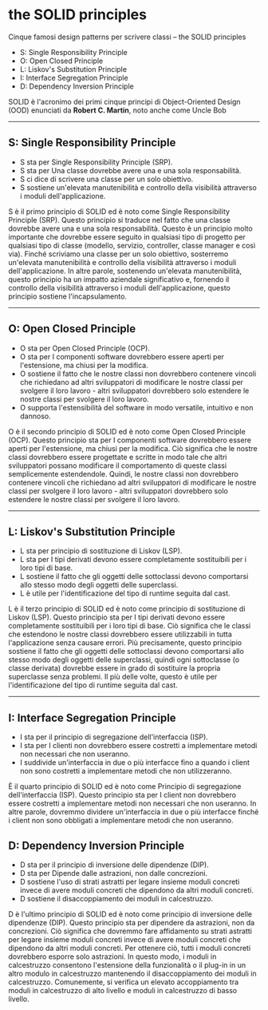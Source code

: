 # the SOLID principles

Cinque famosi design patterns per scrivere classi – the SOLID principles

* S: Single Responsibility Principle
* O: Open Closed Principle
* L: Liskov's Substitution Principle
* I: Interface Segregation Principle
* D: Dependency Inversion Principle

SOLID è l'acronimo dei primi cinque principi di Object-Oriented Design (OOD) enunciati da **Robert C. Martin**, noto anche come Uncle Bob

---

## S: Single Responsibility Principle

* S sta per Single Responsibility Principle (SRP).
* S sta per Una classe dovrebbe avere una e una sola responsabilità.
* S ci dice di scrivere una classe per un solo obiettivo.
* S sostiene un'elevata manutenibilità e controllo della visibilità attraverso i moduli dell'applicazione.

S è il primo principio di SOLID ed è noto come Single Responsibility Principle (SRP). Questo principio si traduce nel fatto che una classe dovrebbe avere una e una sola responsabilità. Questo è un principio molto importante che dovrebbe essere seguito in qualsiasi tipo di progetto per qualsiasi tipo di classe (modello, servizio, controller, classe manager e così via). Finché scriviamo una classe per un solo obiettivo, sosterremo un'elevata manutenibilità e controllo della visibilità attraverso i moduli dell'applicazione. In altre parole, sostenendo un'elevata manutenibilità, questo principio ha un impatto aziendale significativo e, fornendo il controllo della visibilità attraverso i moduli dell'applicazione, questo principio sostiene l'incapsulamento.

---

## O: Open Closed Principle

* O sta per Open Closed Principle (OCP).
* O sta per I componenti software dovrebbero essere aperti per l'estensione, ma chiusi per la modifica.
* O sostiene il fatto che le nostre classi non dovrebbero contenere vincoli che richiedano ad altri sviluppatori di modificare le nostre classi per svolgere il loro lavoro - altri sviluppatori dovrebbero solo estendere le nostre classi per svolgere il loro lavoro.
* O supporta l'estensibilità del software in modo versatile, intuitivo e non dannoso.

O è il secondo principio di SOLID ed è noto come Open Closed Principle (OCP). Questo principio sta per I componenti software dovrebbero essere aperti per l'estensione, ma chiusi per la modifica. Ciò significa che le nostre classi dovrebbero essere progettate e scritte in modo tale che altri sviluppatori possano modificare il comportamento di queste classi semplicemente estendendole. Quindi, le nostre classi non dovrebbero contenere vincoli che richiedano ad altri sviluppatori di modificare le nostre classi per svolgere il loro lavoro - altri sviluppatori dovrebbero solo estendere le nostre classi per svolgere il loro lavoro.

---

## L: Liskov's Substitution Principle

* L sta per principio di sostituzione di Liskov (LSP).
* L sta per I tipi derivati devono essere completamente sostituibili per i loro tipi di base.
* L sostiene il fatto che gli oggetti delle sottoclassi devono comportarsi allo stesso modo degli oggetti delle superclassi.
* L è utile per l'identificazione del tipo di runtime seguita dal cast.

L è il terzo principio di SOLID ed è noto come principio di sostituzione di Liskov (LSP). Questo principio sta per I tipi derivati devono essere completamente sostituibili per i loro tipi di base. Ciò significa che le classi che estendono le nostre classi dovrebbero essere utilizzabili in tutta l'applicazione senza causare errori. Più precisamente, questo principio sostiene il fatto che gli oggetti delle sottoclassi devono comportarsi allo stesso modo degli oggetti delle superclassi, quindi ogni sottoclasse (o classe derivata) dovrebbe essere in grado di sostituire la propria superclasse senza problemi. Il più delle volte, questo è utile per l'identificazione del tipo di runtime seguita dal cast.

---

## I: Interface Segregation Principle

* I sta per il principio di segregazione dell'interfaccia (ISP).
* I sta per I clienti non dovrebbero essere costretti a implementare metodi non necessari che non useranno.
* I suddivide un'interfaccia in due o più interfacce fino a quando i client non sono costretti a implementare metodi che non utilizzeranno.

È il quarto principio di SOLID ed è noto come Principio di segregazione dell'interfaccia (ISP). Questo principio sta per I client non dovrebbero essere costretti a implementare metodi non necessari che non useranno. In altre parole, dovremmo dividere un'interfaccia in due o più interfacce finché i client non sono obbligati a implementare metodi che non useranno.

## D: Dependency Inversion Principle

* D sta per il principio di inversione delle dipendenze (DIP).
* D sta per Dipende dalle astrazioni, non dalle concrezioni.
* D sostiene l'uso di strati astratti per legare insieme moduli concreti invece di avere moduli concreti che dipendono da altri moduli concreti.
* D sostiene il disaccoppiamento dei moduli in calcestruzzo.

D è l'ultimo principio di SOLID ed è noto come principio di inversione delle dipendenze (DIP). Questo principio sta per dipendere da astrazioni, non da concrezioni. Ciò significa che dovremmo fare affidamento su strati astratti per legare insieme moduli concreti invece di avere moduli concreti che dipendono da altri moduli concreti. Per ottenere ciò, tutti i moduli concreti dovrebbero esporre solo astrazioni. In questo modo, i moduli in calcestruzzo consentono l'estensione della funzionalità o il plug-in in un altro modulo in calcestruzzo mantenendo il disaccoppiamento dei moduli in calcestruzzo. Comunemente, si verifica un elevato accoppiamento tra moduli in calcestruzzo di alto livello e moduli in calcestruzzo di basso livello.
